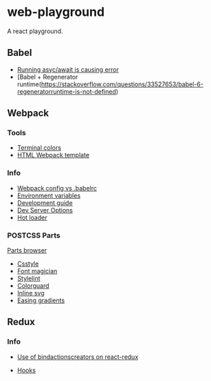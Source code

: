 # web-playground

A react playground.

## Babel

- [Running asyc/await is causing error](https://stackoverflow.com/questions/53558916/babel-7-referenceerror-regeneratorruntime-is-not-defined)
- [Babel + Regenerator runtime(https://stackoverflow.com/questions/33527653/babel-6-regeneratorruntime-is-not-defined)

## Webpack

### Tools

- [Terminal colors](https://github.com/chalk/chalk)
- [HTML Webpack template](https://github.com/jaketrent/html-webpack-template)

### Info

- [Webpack config vs .babelrc](https://stackoverflow.com/questions/48476373/whats-the-difference-when-configuring-webpack-babel-loader-vs-configuring-it-wit/48485578#48485578)
- [Environment variables](https://webpack.js.org/guides/environment-variables/)
- [Development guide](https://webpack.js.org/guides/development/)
- [Dev Server Options](https://webpack.js.org/configuration/dev-server/)
- [Hot loader](https://github.com/gaearon/react-hot-loader)

### POSTCSS Parts
[Parts browser](https://www.postcss.parts/)
  - [Csstyle](https://csstyle.io/options)
  - [Font magician](https://github.com/jonathantneal/postcss-font-magician)
  - [Stylelint](https://github.com/stylelint/stylelint)
  - [Colorguard](https://github.com/SlexAxton/css-colorguard)
  - [Inline svg](https://github.com/TrySound/postcss-inline-svg)
  - [Easing gradients](https://github.com/larsenwork/postcss-easing-gradients)

## Redux

### Info

- [Use of bindactionscreators on react-redux](https://stackoverflow.com/questions/41754489/when-would-bindactioncreators-be-used-in-react-redux)

- [Hooks](https://react-redux.js.org/next/api/hooks)
